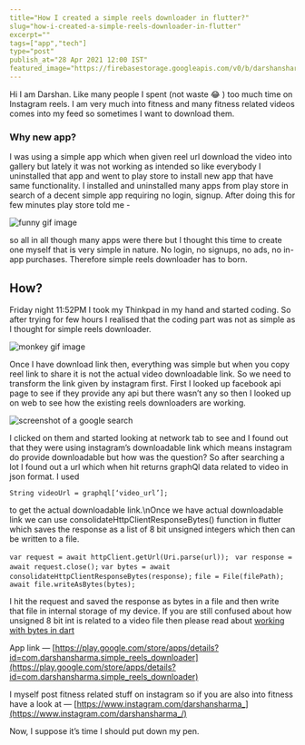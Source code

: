 ```yaml
---
title="How I created a simple reels downloader in flutter?"
slug="how-i-created-a-simple-reels-downloader-in-flutter"
excerpt=""
tags=["app","tech"]
type="post"
publish_at="28 Apr 2021 12:00 IST"
featured_image="https://firebasestorage.googleapis.com/v0/b/darshansharma-ur.appspot.com/o/images%2F1_OOkjCThzct47yIpOOzPfow.png?alt=media&token=951c2556-8dcb-4033-9eb7-7e8dedf9e90c"
---
```


Hi I am Darshan. Like many people I spent (not waste 😂 ) too much time on Instagram reels. I am very much into fitness and many fitness related videos comes into my feed so sometimes I want to download them.

### Why new app? 
I was using a simple app which when given reel url download the video into gallery but lately it was not working as intended so like everybody I uninstalled that app and went to play store to install new app that have same functionality. I installed and uninstalled many apps from play store in search of a decent simple app requiring no login, signup. After doing this for few minutes play store told me -

![funny gif image](https://firebasestorage.googleapis.com/v0/b/darshansharma-ur.appspot.com/o/images%2F1_IT6C9p1ogcQaB0iq4QYgAw.gif?alt=media&token=f4e9fd3b-ae4f-485c-9808-9d75bc5f4427 "funny gif image")  

so all in all though many apps were there but I thought this time to create one myself that is very simple in nature. No login, no signups, no ads, no in-app purchases. Therefore simple reels downloader has to born. 

## How?
Friday night 11:52PM I took my Thinkpad in my hand and started coding. So after trying for few hours I realised that the coding part was not as simple as I thought for simple reels downloader. 

![monkey gif image](https://firebasestorage.googleapis.com/v0/b/darshansharma-ur.appspot.com/o/images%2F1_A8cNAPhv9Vt7JgvVwbhHVw.gif?alt=media&token=2dc31774-0e11-4dd3-adae-7e0315c9faf3 "monkey gif image") 

Once I have download link then, everything was simple but when you copy reel link to share it is not the actual video downloadable link. So we need to transform the link given by instagram first. First I looked up facebook api page to see if they provide any api but there wasn’t any so then I looked up on web to see how the existing reels downloaders are working. 

![screenshot of a google search](https://firebasestorage.googleapis.com/v0/b/darshansharma-ur.appspot.com/o/images%2F1_OOkjCThzct47yIpOOzPfow.png?alt=media&token=951c2556-8dcb-4033-9eb7-7e8dedf9e90c "screenshot of a google search") 

I clicked on them and started looking at network tab to see and I found out that they were using instagram’s downloadable link which means instagram do provide downloadable but how was the question? So after searching a lot I found out a url which when hit returns graphQl data related to video in json format. I used 

```String videoUrl = graphql[‘video_url’];```

 to get the actual downloadable link.\nOnce we have actual downloadable link we can use consolidateHttpClientResponseBytes() function in flutter which saves the response as a list of 8 bit unsigned integers which then can be written to a file.
    
 ```var request = await httpClient.getUrl(Uri.parse(url));```
``` var response = await request.close();```
``` var bytes = await consolidateHttpClientResponseBytes(response); ```
``` file = File(filePath); ```
``` await file.writeAsBytes(bytes);```
 
 I hit the request and saved the response as bytes in a file and then write that file in internal storage of my device. If you are still confused about how unsigned 8 bit int is related to a video file then please read about [working with bytes in dart](https://medium.com/flutter-community/working-with-bytes-in-dart-6ece83455721)  

App link — [https://play.google.com/store/apps/details?id=com.darshansharma.simple_reels_downloader](https://play.google.com/store/apps/details?id=com.darshansharma.simple_reels_downloader) 

I myself post fitness related stuff on instagram so if you are also into fitness have a look at — 
[https://www.instagram.com/darshansharma_](https://www.instagram.com/darshansharma_/)

Now, I suppose it’s time I should put down my pen.

